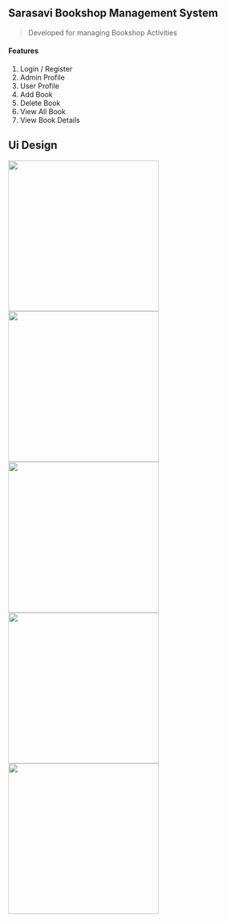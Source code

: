 ## Sarasavi Bookshop Management System
> Developed for managing Bookshop Activities

#### Features
1) Login / Register
2) Admin Profile
3) User Profile
4) Add Book
5) Delete Book
6) View All Book
7) View Book Details

## Ui Design
<img src="https://github.com/Pasindu-Jayasundara/Sarasavi_BookShop_management_System/assets/158612501/db00f0b4-b4cc-4c9b-bf1e-a0783517b600" alt="" width="300" />
<img src="https://github.com/Pasindu-Jayasundara/Sarasavi_BookShop_management_System/assets/158612501/152826f6-9028-4516-80cd-1eb542212857" alt="" width="300" />
<img src="https://github.com/Pasindu-Jayasundara/Sarasavi_BookShop_management_System/assets/158612501/3168f0fb-1e41-44ac-956b-a25062fd76c1" alt="" width="300" />
<img src="https://github.com/Pasindu-Jayasundara/Sarasavi_BookShop_management_System/assets/158612501/ba89e9d6-ec69-4280-93c2-1b7edcce69e2" alt="" width="300" />
<img src="https://github.com/Pasindu-Jayasundara/Sarasavi_BookShop_management_System/assets/158612501/d167699c-9dfb-47f5-a8cf-99701d1f774c" alt="" width="300" />
